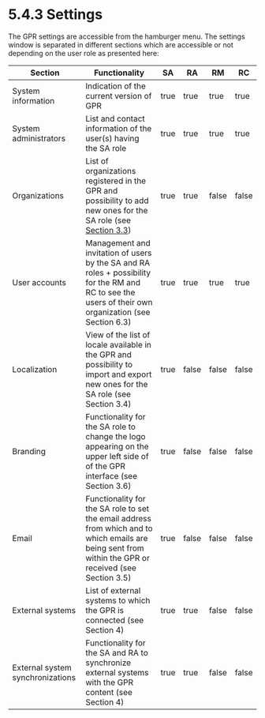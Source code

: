 # 5.4.3 Settings

The GPR settings are accessible from the hamburger menu. The settings window is separated in different sections which are accessible or not depending on the user role as presented here:

<table><thead><tr><th>Section</th><th>Functionality</th><th data-type="checkbox">SA</th><th data-type="checkbox">RA</th><th data-type="checkbox">RM</th><th data-type="checkbox">RC</th></tr></thead><tbody><tr><td>System information</td><td>Indication of the current version of GPR</td><td>true</td><td>true</td><td>true</td><td>true</td></tr><tr><td>System administrators</td><td>List and contact information of the user(s) having the SA role</td><td>true</td><td>true</td><td>true</td><td>true</td></tr><tr><td>Organizations</td><td>List of organizations registered in the GPR and possibility to add new ones for the SA role (see <a href="../../../../versions/current/deployment-and-setup.md#3.3-organization-management">Section 3.3</a>)</td><td>true</td><td>true</td><td>false</td><td>false</td></tr><tr><td>User accounts</td><td>Management and invitation of users by the SA and RA roles + possibility for the RM and RC to see the users of their own organization (see Section 6.3)</td><td>true</td><td>true</td><td>true</td><td>true</td></tr><tr><td>Localization</td><td>View of the list of locale available in the GPR and possibility to import and export new ones for the SA role (see Section 3.4)</td><td>true</td><td>false</td><td>false</td><td>false</td></tr><tr><td>Branding</td><td>Functionality for the SA role to change the logo appearing on the upper left side of of the GPR interface  (see Section 3.6)</td><td>true</td><td>false</td><td>false</td><td>false</td></tr><tr><td>Email</td><td>Functionality for the SA role to set the email address from which and to which emails are being sent from within the GPR or received (see Section 3.5)</td><td>true</td><td>false</td><td>false</td><td>false</td></tr><tr><td>External systems</td><td>List of external systems to which the GPR is connected (see Section 4)</td><td>true</td><td>true</td><td>false</td><td>false</td></tr><tr><td>External system synchronizations</td><td>Functionality for the SA and RA to synchronize external systems with the GPR content (see Section 4)</td><td>true</td><td>true</td><td>false</td><td>false</td></tr></tbody></table>
